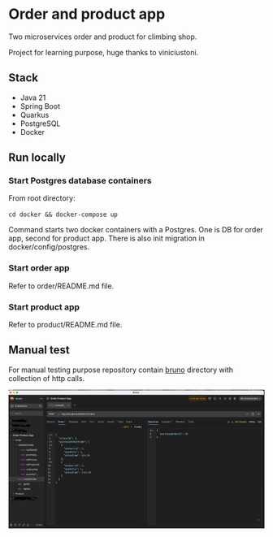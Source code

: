 # Order and product app

Two microservices order and product for climbing shop.

Project for learning purpose, huge thanks to viniciustoni.

## Stack
- Java 21
- Spring Boot
- Quarkus
- PostgreSQL
- Docker

## Run locally 

### Start Postgres database containers

From root directory:

`cd docker && docker-compose up`

Command starts two docker containers with a Postgres. One is DB for order app, second for product app. There is also init migration in docker/config/postgres.

### Start order app

Refer to order/README.md file.

### Start product app 

Refer to product/README.md file.

## Manual test

For manual testing purpose repository contain [bruno](https://www.usebruno.com/) directory with collection of http calls. 

![img.png](doc/img.png)
